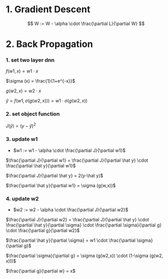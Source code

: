 # 1. Gradient Descent
$$ W := W - \alpha \cdot \frac{\partial L}{\partial W} $$

# 2. Back Propagation
### 1. set two layer dnn
$f(w1, x) = w1 \cdot x$

$\sigma (x) = \frac{1}{1+e^{-x}}$

$g(w2, x) = w2 \cdot x$

$\hat y = f(w1, \sigma (g(w2, x))) = w1 \cdot \sigma (g(w2, x))$

### 2. set object function

$J(\hat y) = (y-\hat y)^2$

### 3. update w1

- $w1 := w1 - \alpha \cdot \frac{\partial J}{\partial w1}$

$\frac{\partial J}{\partial w1} = \frac{\partial J}{\partial \hat y} \cdot \frac{\partial \hat y}{\partial w1}$

$\frac{\partial J}{\partial \hat y} = 2(y-\hat y)$

$\frac{\partial \hat y}{\partial w1} = \sigma (g(w,x))$

### 4. update w2

- $w2 := w2 - \alpha \cdot \frac{\partial J}{\partial w2}$

$\frac{\partial J}{\partial w2} = \frac{\partial J}{\partial \hat y} \cdot \frac{\partial \hat y}{\partial \sigma} \cdot \frac{\partial \sigma}{\partial g} \cdot \frac{\partial g}{\partial w2}$

$\frac{\partial \hat y}{\partial \sigma} = w1 \cdot \frac{\partial \sigma}{\partial g}$

$\frac{\partial \sigma}{\partial g} = \sigma (g(w2,x)) \cdot (1-\sigma (g(w2, x)))$

$\frac{\partial g}{\partial w} = x$